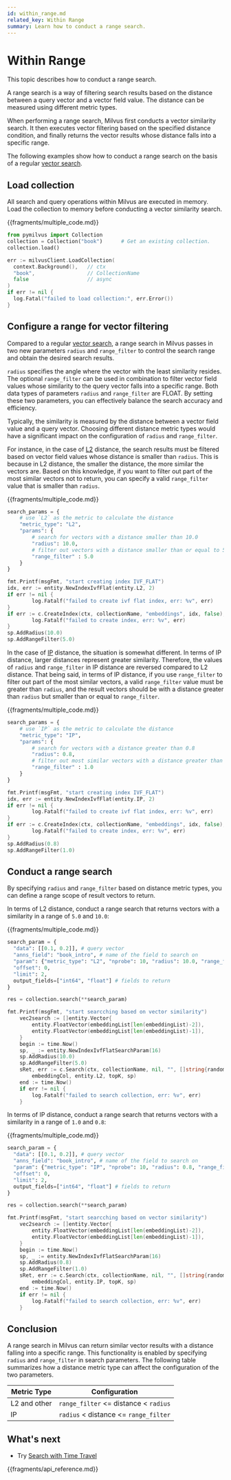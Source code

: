 ```yaml
---
id: within_range.md
related_key: Within Range
summary: Learn how to conduct a range search.
---
```


# Within Range

This topic describes how to conduct a range search.

A range search is a way of filtering search results based on the distance between a query vector and a vector field value. The distance can be measured using different metric types.

When performing a range search, Milvus first conducts a vector similarity search. It then executes vector filtering based on the specified distance condition, and finally returns the vector results whose distance falls into a specific range.

The following examples show how to conduct a range search on the basis of a regular [vector search](search.md).

## Load collection

All search and query operations within Milvus are executed in memory. Load the collection to memory before conducting a vector similarity search.

{{fragments/multiple_code.md}}

```python
from pymilvus import Collection
collection = Collection("book")      # Get an existing collection.
collection.load()
```

```go
err := milvusClient.LoadCollection(
  context.Background(),   // ctx
  "book",                 // CollectionName
  false                   // async
)
if err != nil {
  log.Fatal("failed to load collection:", err.Error())
}
```

## Configure a range for vector filtering

Compared to a regular [vector search](search.md), a range search in Milvus passes in two new parameters `radius` and `range_filter` to control the search range and obtain the desired search results.

`radius` specifies the angle where the vector with the least similarity resides. The optional `range_filter` can be used in combination to filter vector field values whose similarity to the query vector falls into a specific range. Both data types of parameters `radius` and `range_filter` are FLOAT. By setting these two parameters, you can effectively balance the search accuracy and efficiency.

Typically, the similarity is measured by the distance between a vector field value and a query vector. Choosing different distance metric types would have a significant impact on the configuration of `radius` and `range_filter`.

For instance, in the case of [L2](../../reference/metric.md#euclidean-distance-l2) distance, the search results must be filtered based on vector field values whose distance is smaller than `radius`. This is because in L2 distance, the smaller the distance, the more similar the vectors are. Based on this knowledge, if you want to filter out part of the most similar vectors not to return, you can specify a valid `range_filter` value that is smaller than `radius`.

{{fragments/multiple_code.md}}

```python
search_params = {
    # use `L2` as the metric to calculate the distance
    "metric_type": "L2",
    "params": {
        # search for vectors with a distance smaller than 10.0
        "radius": 10.0,
        # filter out vectors with a distance smaller than or equal to 5.0
        "range_filter" : 5.0
    }
}
```

```go
fmt.Printf(msgFmt, "start creating index IVF_FLAT")
idx, err := entity.NewIndexIvfFlat(entity.L2, 2)
if err != nil {
        log.Fatalf("failed to create ivf flat index, err: %v", err)
}
if err := c.CreateIndex(ctx, collectionName, "embeddings", idx, false); err != nil {
        log.Fatalf("failed to create index, err: %v", err)
}
sp.AddRadius(10.0)
sp.AddRangeFilter(5.0)
```

In the case of [IP](../../reference/metric.md#inner-product-ip) distance, the situation is somewhat different. In terms of IP distance, larger distances represent greater similarity. Therefore, the values of `radius` and `range_filter` in IP distance are reversed compared to L2 distance. That being said, in terms of IP distance, if you use `range_filter` to filter out part of the most similar vectors, a valid `range_filter` value must be greater than `radius`, and the result vectors should be with a distance greater than `radius` but smaller than or equal to `range_filter`.

{{fragments/multiple_code.md}}

```python
search_params = {
    # use `IP` as the metric to calculate the distance
    "metric_type": "IP",
    "params": {
        # search for vectors with a distance greater than 0.8
        "radius": 0.8,
        # filter out most similar vectors with a distance greater than or equal to 1.0
        "range_filter" : 1.0
    }
}
```

```go
fmt.Printf(msgFmt, "start creating index IVF_FLAT")
idx, err := entity.NewIndexIvfFlat(entity.IP, 2)
if err != nil {
        log.Fatalf("failed to create ivf flat index, err: %v", err)
}
if err := c.CreateIndex(ctx, collectionName, "embeddings", idx, false); err != nil {
        log.Fatalf("failed to create index, err: %v", err)
}
sp.AddRadius(0.8)
sp.AddRangeFilter(1.0)
```

## Conduct a range search

By specifying `radius` and `range_filter` based on distance metric types, you can define a range scope of result vectors to return.

In terms of L2 distance, conduct a range search that returns vectors with a similarity in a range of `5.0` and `10.0`:

{{fragments/multiple_code.md}}

```python
search_param = {
  "data": [[0.1, 0.2]], # query vector
  "anns_field": "book_intro", # name of the field to search on
  "param": {"metric_type": "L2", "nprobe": 10, "radius": 10.0, "range_filter" : 5.0},
  "offset": 0,
  "limit": 2,
  output_fields=["int64", "float"] # fields to return
}

res = collection.search(**search_param)
```

```go
fmt.Printf(msgFmt, "start searcching based on vector similarity")
    vec2search := []entity.Vector{
        entity.FloatVector(embeddingList[len(embeddingList)-2]),
        entity.FloatVector(embeddingList[len(embeddingList)-1]),
    }
    begin := time.Now()
    sp, _ := entity.NewIndexIvfFlatSearchParam(16)
    sp.AddRadius(10.0)
    sp.AddRangeFilter(5.0)
    sRet, err := c.Search(ctx, collectionName, nil, "", []string{randomCol}, vec2search,
        embeddingCol, entity.L2, topK, sp)
    end := time.Now()
    if err != nil {
        log.Fatalf("failed to search collection, err: %v", err)
    }
```

In terms of IP distance, conduct a range search that returns vectors with a similarity in a range of `1.0` and `0.8`:

{{fragments/multiple_code.md}}

```python
search_param = {
  "data": [[0.1, 0.2]], # query vector
  "anns_field": "book_intro", # name of the field to search on
  "param": {"metric_type": "IP", "nprobe": 10, "radius": 0.8, "range_filter" : 1.0},
  "offset": 0,
  "limit": 2,
  output_fields=["int64", "float"] # fields to return
}

res = collection.search(**search_param)
```

```go
fmt.Printf(msgFmt, "start searcching based on vector similarity")
    vec2search := []entity.Vector{
        entity.FloatVector(embeddingList[len(embeddingList)-2]),
        entity.FloatVector(embeddingList[len(embeddingList)-1]),
    }
    begin := time.Now()
    sp, _ := entity.NewIndexIvfFlatSearchParam(16)
    sp.AddRadius(0.8)
    sp.AddRangeFilter(1.0)
    sRet, err := c.Search(ctx, collectionName, nil, "", []string{randomCol}, vec2search,
        embeddingCol, entity.IP, topK, sp)
    end := time.Now()
    if err != nil {
        log.Fatalf("failed to search collection, err: %v", err)
    }
```

## Conclusion

A range search in Milvus can return similar vector results with a distance falling into a specific range. This functionality is enabled by specifying `radius` and `range_filter` in search parameters. The following table summarizes how a distance metric type can affect the configuration of the two parameters.

| Metric Type  | Configuration                         |
|--------------|---------------------------------------|
| L2 and other | `range_filter` <= distance < `radius` |
| IP           | `radius` < distance <= `range_filter` |

## What's next

- Try [Search with Time Travel](timetravel.md)

{{fragments/api_reference.md}}